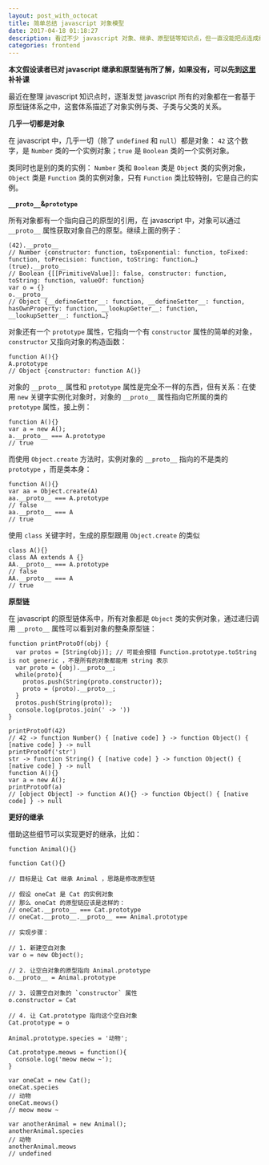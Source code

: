 ```yaml
---
layout: post_with_octocat
title: 简单总结 javascript 对象模型
date: 2017-04-18 01:18:27
description: 看过不少 javascript 对象、继承、原型链等知识点，但一直没能把点连成线，今天就来好好总结下。
categories: frontend
---
```

**本文假设读者已对 javascript 继承和原型链有所了解，如果没有，可以先到[这里](https://developer.mozilla.org/zh-CN/docs/Web/JavaScript/Inheritance_and_the_prototype_chain)补补课**

最近在整理 javascript 知识点时，逐渐发觉 javascript 所有的对象都在一套基于原型链体系之中，这套体系描述了对象实例与类、子类与父类的关系。

**几乎一切都是对象**

在 javascript 中，几乎一切（除了 `undefined` 和 `null`）都是对象： `42` 这个数字，是 `Number` 类的一个实例对象；`true` 是 `Boolean` 类的一个实例对象。

类同时也是别的类的实例： `Number` 类和 `Boolean` 类是 `Object` 类的实例对象，`Object` 类是 `Function` 类的实例对象，只有 `Function` 类比较特别，它是自己的实例。

**`__proto__`&`prototype`**

所有对象都有一个指向自己的原型的引用，在 javascript 中，对象可以通过 `__proto__` 属性获取对象自己的原型。继续上面的例子：

```
(42).__proto__ 
// Number {constructor: function, toExponential: function, toFixed: function, toPrecision: function, toString: function…}
(true).__proto__ 
// Boolean {[[PrimitiveValue]]: false, constructor: function, toString: function, valueOf: function}
var o = {}
o.__proto__
// Object {__defineGetter__: function, __defineSetter__: function, hasOwnProperty: function, __lookupGetter__: function, __lookupSetter__: function…}
```

对象还有一个 `prototype` 属性，它指向一个有 `constructor` 属性的简单的对象， `constructor` 又指向对象的构造函数：

```
function A(){}
A.prototype
// Object {constructor: function A()}
```

对象的 `__proto__` 属性和 `prototype` 属性是完全不一样的东西，但有关系：在使用 `new` 关键字实例化对象时，对象的 `__proto__` 属性指向它所属的类的 `prototype` 属性，接上例：

```
function A(){}
var a = new A();
a.__proto__ === A.prototype
// true
```

而使用 `Object.create` 方法时，实例对象的 `__proto__` 指向的不是类的 `prototype` ，而是类本身：

```
function A(){}
var aa = Object.create(A)
aa.__proto__ === A.prototype
// false
aa.__proto__ === A
// true
```

使用 `class` 关键字时，生成的原型跟用 `Object.create` 的类似

```
class A(){}
class AA extends A {}
AA.__proto__ === A.prototype
// false
AA.__proto__ === A
// true
```

**原型链**

在 javascript 的原型链体系中，所有对象都是 `Object` 类的实例对象，通过递归调用 `__proto__` 属性可以看到对象的整条原型链：

```
function printProtoOf(obj) {
  var protos = [String(obj)]; // 可能会报错 Function.prototype.toString is not generic ，不是所有的对象都能用 string 表示
  var proto = (obj).__proto__;
  while(proto){
    protos.push(String(proto.constructor));
    proto = (proto).__proto__;
  }
  protos.push(String(proto));
  console.log(protos.join(' -> '))
}

printProtoOf(42)
// 42 -> function Number() { [native code] } -> function Object() { [native code] } -> null
printProtoOf('str')
str -> function String() { [native code] } -> function Object() { [native code] } -> null
function A(){}
var a = new A();
printProtoOf(a)
// [object Object] -> function A(){} -> function Object() { [native code] } -> null
```

**更好的继承**

借助这些细节可以实现更好的继承，比如：

```
function Animal(){}

function Cat(){}

// 目标是让 Cat 继承 Animal ，思路是修改原型链

// 假设 oneCat 是 Cat 的实例对象
// 那么 oneCat 的原型链应该是这样的：
// oneCat.__proto__ === Cat.prototype
// oneCat.__proto__.__proto__ === Animal.prototype

// 实现步骤：

// 1. 新建空白对象
var o = new Object();

// 2. 让空白对象的原型指向 Animal.prototype
o.__proto__ = Animal.prototype

// 3. 设置空白对象的 `constructor` 属性
o.constructor = Cat

// 4. 让 Cat.prototype 指向这个空白对象
Cat.prototype = o

Animal.prototype.species = '动物';

Cat.prototype.meows = function(){
  console.log('meow meow ~');
}

var oneCat = new Cat();
oneCat.species
// 动物
oneCat.meows()
// meow meow ~

var anotherAnimal = new Animal();
anotherAnimal.species
// 动物
anotherAnimal.meows
// undefined
```